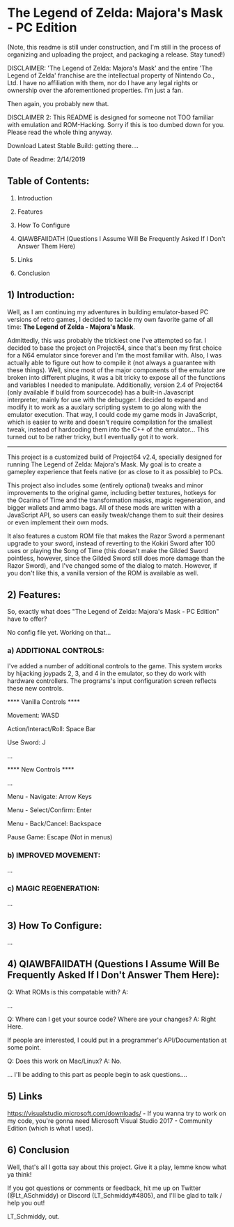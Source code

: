 # The Legend of Zelda: Majora's Mask - PC Edition

(Note, this readme is still under construction, and I'm still in the process of organizing and uploading the project, and packaging a release. Stay tuned!)

DISCLAIMER: 'The Legend of Zelda: Majora's Mask' and the entire 'The Legend of Zelda' franchise are the intellectual property of Nintendo Co., Ltd. I have no affiliation with them, nor do I have any legal rights or ownership over the aforementioned properties. I'm just a fan.

Then again, you probably new that.

DISCLAIMER 2: This README is designed for someone not TOO familiar with emulation and ROM-Hacking. Sorry if this is too dumbed down for you. Please read the whole thing anyway.

Download Latest Stable Build: getting there....

Date of Readme: 2/14/2019

## Table of Contents:

1. Introduction

2. Features

3. How To Configure

4. QIAWBFAIIDATH (Questions I Assume Will Be Frequently Asked If I Don't Answer Them Here)

5. Links

5. Conclusion


## 1) Introduction:

Well, as I am continuing my adventures in building emulator-based PC versions of retro games, I decided to tackle my own favorite game of all time: **The Legend of Zelda - Majora's Mask**.

Admittedly, this was probably the trickiest one I've attempted so far. I decided to base the project on Project64, since that's been my first choice for a N64 emulator since forever and I'm the most familiar with. Also, I was actually able to figure out how to compile it (not always a guarantee with these things). Well, since most of the major components of the emulator are broken into different plugins, it was a bit tricky to expose all of the functions and variables I needed to manipulate. Additionally, version 2.4 of Project64 (only available if build from sourcecode) has a built-in Javascript interpreter, mainly for use with the debugger. I decided to expand and modify it to work as a auxilary scripting system to go along with the emulator execution. That way, I could code my game mods in JavaScript, which is easier to write and doesn't require compilation for the smallest tweak, instead of hardcoding them into the C++ of the emulator... This turned out to be rather tricky, but I eventually got it to work.

---

This project is a customized build of Project64 v2.4, specially designed for running The Legend of Zelda: Majora's Mask. My goal is to create a gamepley experience that feels native (or as close to it as possible) to PCs.

This project also includes some (entirely optional) tweaks and minor improvements to the original game, including better textures, hotkeys for the Ocarina of Time and the transformation masks, magic regeneration, and bigger wallets and ammo bags. All of these mods are written with a JavaScript API, so users can easily tweak/change them to suit their desires or even implement their own mods.

It also features a custom ROM file that makes the Razor Sword a permenant upgrade to your sword, instead of reverting to the Kokiri Sword after 100 uses or playing the Song of Time (this doesn't make the Gilded Sword pointless, however, since the Gilded Sword still does more damage than the Razor Sword), and I've changed some of the dialog to match. However, if you don't like this, a vanilla version of the ROM is available as well.


## 2) Features:

So, exactly what does "The Legend of Zelda: Majora's Mask - PC Edition" have to offer?

No config file yet. Working on that...

### a) ADDITIONAL CONTROLS:

I've added a number of additional controls to the game. This system works by hijacking joypads 2, 3, and 4 in the emulator, so they do work with hardware controllers. The programs's input configuration screen reflects these new controls.

**** Vanilla Controls ****

Movement: WASD

Action/Interact/Roll: Space Bar

Use Sword: J

...

**** New Controls ****

...

Menu - Navigate: Arrow Keys

Menu - Select/Confirm: Enter

Menu - Back/Cancel: Backspace

Pause Game: Escape (Not in menus)

### b) IMPROVED MOVEMENT:

...

### c) MAGIC REGENERATION:

...


## 3) How To Configure:

...


## 4) QIAWBFAIIDATH (Questions I Assume Will Be Frequently Asked If I Don't Answer Them Here):

Q: What ROMs is this compatable with? A:

...

Q: Where can I get your source code? Where are your changes? A: Right Here.

If people are interested, I could put in a programmer's API/Documentation at some point.


Q: Does this work on Mac/Linux? A: No.

... I'll be adding to this part as people begin to ask questions....


## 5) Links 



https://visualstudio.microsoft.com/downloads/ - If you wanna try to work on my code, you're gonna need Microsoft Visual Studio 2017 - Community Edition (which is what I used).


## 6) Conclusion 

Well, that's all I gotta say about this project. Give it a play, lemme know what ya think!

If you got questions or comments or feedback, hit me up on Twitter (@Lt_ASchmiddy) or Discord (LT_Schmiddy#4805), and I'll be glad to talk / help you out!

LT_Schmiddy, out.

